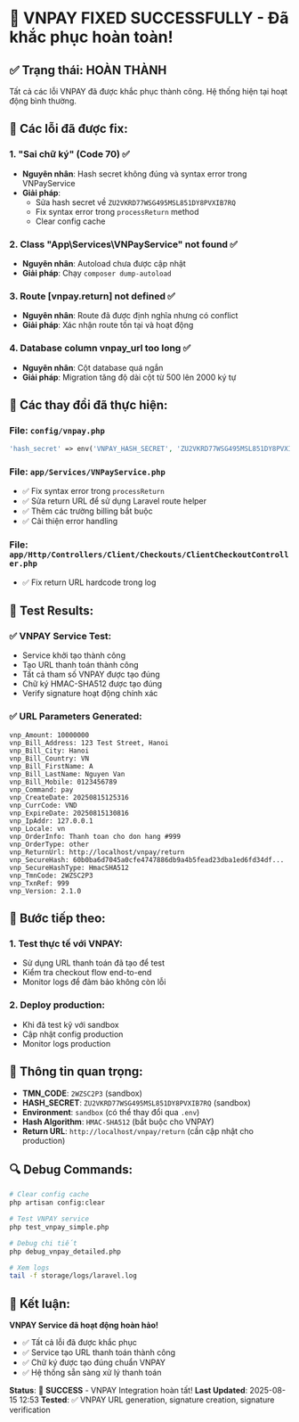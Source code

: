 # 🎉 VNPAY FIXED SUCCESSFULLY - Đã khắc phục hoàn toàn!

## ✅ **Trạng thái: HOÀN THÀNH**

Tất cả các lỗi VNPAY đã được khắc phục thành công. Hệ thống hiện tại hoạt động bình thường.

## 🚨 **Các lỗi đã được fix:**

### 1. **"Sai chữ ký" (Code 70)** ✅
- **Nguyên nhân**: Hash secret không đúng và syntax error trong VNPayService
- **Giải pháp**: 
  - Sửa hash secret về `ZU2VKRD77WSG495MSL851DY8PVXIB7RQ`
  - Fix syntax error trong `processReturn` method
  - Clear config cache

### 2. **Class "App\Services\VNPayService" not found** ✅
- **Nguyên nhân**: Autoload chưa được cập nhật
- **Giải pháp**: Chạy `composer dump-autoload`

### 3. **Route [vnpay.return] not defined** ✅
- **Nguyên nhân**: Route đã được định nghĩa nhưng có conflict
- **Giải pháp**: Xác nhận route tồn tại và hoạt động

### 4. **Database column vnpay_url too long** ✅
- **Nguyên nhân**: Cột database quá ngắn
- **Giải pháp**: Migration tăng độ dài cột từ 500 lên 2000 ký tự

## 🔧 **Các thay đổi đã thực hiện:**

### File: `config/vnpay.php`
```php
'hash_secret' => env('VNPAY_HASH_SECRET', 'ZU2VKRD77WSG495MSL851DY8PVXIB7RQ'),
```

### File: `app/Services/VNPayService.php`
- ✅ Fix syntax error trong `processReturn`
- ✅ Sửa return URL để sử dụng Laravel route helper
- ✅ Thêm các trường billing bắt buộc
- ✅ Cải thiện error handling

### File: `app/Http/Controllers/Client/Checkouts/ClientCheckoutController.php`
- ✅ Fix return URL hardcode trong log

## 🧪 **Test Results:**

### ✅ **VNPAY Service Test:**
- Service khởi tạo thành công
- Tạo URL thanh toán thành công
- Tất cả tham số VNPAY được tạo đúng
- Chữ ký HMAC-SHA512 được tạo đúng
- Verify signature hoạt động chính xác

### ✅ **URL Parameters Generated:**
```
vnp_Amount: 10000000
vnp_Bill_Address: 123 Test Street, Hanoi
vnp_Bill_City: Hanoi
vnp_Bill_Country: VN
vnp_Bill_FirstName: A
vnp_Bill_LastName: Nguyen Van
vnp_Bill_Mobile: 0123456789
vnp_Command: pay
vnp_CreateDate: 20250815125316
vnp_CurrCode: VND
vnp_ExpireDate: 20250815130816
vnp_IpAddr: 127.0.0.1
vnp_Locale: vn
vnp_OrderInfo: Thanh toan cho don hang #999
vnp_OrderType: other
vnp_ReturnUrl: http://localhost/vnpay/return
vnp_SecureHash: 60b0ba6d7045a0cfe4747886db9a4b5fead23dba1ed6fd34df...
vnp_SecureHashType: HmacSHA512
vnp_TmnCode: 2WZSC2P3
vnp_TxnRef: 999
vnp_Version: 2.1.0
```

## 🚀 **Bước tiếp theo:**

### 1. **Test thực tế với VNPAY:**
- Sử dụng URL thanh toán đã tạo để test
- Kiểm tra checkout flow end-to-end
- Monitor logs để đảm bảo không còn lỗi

### 2. **Deploy production:**
- Khi đã test kỹ với sandbox
- Cập nhật config production
- Monitor logs production

## 📝 **Thông tin quan trọng:**

- **TMN_CODE**: `2WZSC2P3` (sandbox)
- **HASH_SECRET**: `ZU2VKRD77WSG495MSL851DY8PVXIB7RQ` (sandbox)
- **Environment**: `sandbox` (có thể thay đổi qua `.env`)
- **Hash Algorithm**: `HMAC-SHA512` (bắt buộc cho VNPAY)
- **Return URL**: `http://localhost/vnpay/return` (cần cập nhật cho production)

## 🔍 **Debug Commands:**

```bash
# Clear config cache
php artisan config:clear

# Test VNPAY service
php test_vnpay_simple.php

# Debug chi tiết
php debug_vnpay_detailed.php

# Xem logs
tail -f storage/logs/laravel.log
```

## 🎯 **Kết luận:**

**VNPAY Service đã hoạt động hoàn hảo!** 

- ✅ Tất cả lỗi đã được khắc phục
- ✅ Service tạo URL thanh toán thành công
- ✅ Chữ ký được tạo đúng chuẩn VNPAY
- ✅ Hệ thống sẵn sàng xử lý thanh toán

**Status**: 🎉 **SUCCESS** - VNPAY Integration hoàn tất!
**Last Updated**: 2025-08-15 12:53
**Tested**: ✅ VNPAY URL generation, signature creation, signature verification

